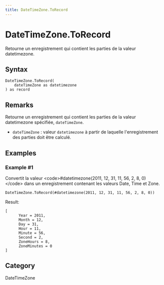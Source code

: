 ```yaml
---
title: DateTimeZone.ToRecord
---
```


# DateTimeZone.ToRecord


Retourne un enregistrement qui contient les parties de la valeur datetimezone.


## Syntax

```powerquery
DateTimeZone.ToRecord(
    dateTimeZone as datetimezone
) as record
```


## Remarks

Retourne un enregistrement qui contient les parties de la valeur datetimezone spécifiée, <code>dateTimeZone</code>. <ul>        <li><code>dateTimeZone</code> : valeur <code>datetimezone</code> à partir de laquelle l'enregistrement des parties doit être calculé.</li>      </ul>


## Examples

### Example #1 
Convertit la valeur &lt;code&gt;#datetimezone(2011, 12, 31, 11, 56, 2, 8, 0)&lt;/code&gt; dans un enregistrement contenant les valeurs Date, Time et Zone.
```powerquery
DateTimeZone.ToRecord(#datetimezone(2011, 12, 31, 11, 56, 2, 8, 0))
```

Result: 
```powerquery
[
      Year = 2011,
      Month = 12,
      Day = 31,
      Hour = 11,
      Minute = 56,
      Second = 2,
      ZoneHours = 8,
      ZoneMinutes = 0
]
```




## Category
DateTimeZone
